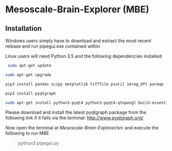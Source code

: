 # Mesoscale-Brain-Explorer (MBE)

## Installation

Windows users simply have to download and extract the most recent release and run pipegui.exe contained within

Linux users will need Python 3.5 and the following dependencies installed:
```bash
 sudo apt-get update
```
```bash
sudo apt-get upgrade
```
```bash
pip3 install pandas scipy matplotlib tifffile psutil imreg_dft parmap
```
```bash
pip3 install pyqtgraph
```
```bash
sudo apt-get install python3-pyqt4 python3-pyqt4.qtopengl build-essential libgtk2.0-dev libjpeg-dev libtiff4-dev libjasper-dev libopenexr-dev cmake python-dev python-numpy python-tk libtbb-dev libeigen3-dev yasm libfaac-dev libopencore-amrnb-dev libopencore-amrwb-dev libtheora-dev libvorbis-dev libxvidcore-dev libx264-dev libqt4-dev libqt4-opengl-dev sphinx-common texlive-latex-extra libv4l-dev libdc1394-22-dev libavcodec-dev libavformat-dev libswscale-dev default-jdk ant libvtk5-qt4-dev
```

Please download and install the latest pyqtgraph package from the following link if it fails via the terminal: http://www.pyqtgraph.org/

Now open the terminal at *Mesoscale-Brain-Explorer/src* and execute the following to run MBE
> python3 pipegui.py